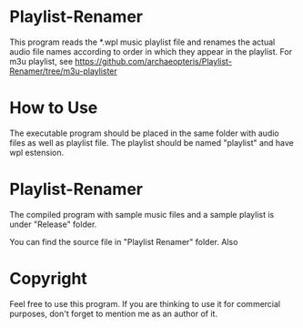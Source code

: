 # Playlist-Renamer
This program reads the *.wpl music playlist file and renames the actual audio file names according to order in which they appear in the playlist.
For m3u playlist, see https://github.com/archaeopteris/Playlist-Renamer/tree/m3u-playlister

# How to Use
The executable program should be placed in the same folder with audio files as well as playlist file. The playlist should be named "playlist" and have wpl estension.

# Playlist-Renamer
The compiled program with sample music files and a sample playlist is under "Release" folder.

You can find the source file in "Playlist Renamer" folder. Also 

# Copyright
Feel free to use this program.
If you are thinking to use it for commercial purposes, don't forget to mention me as an author of it.
